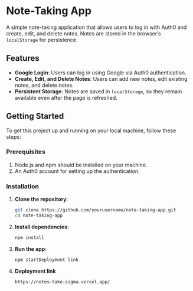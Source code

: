 # Note-Taking App

A simple note-taking application that allows users to log in with Auth0 and create, edit, and delete notes. Notes are stored in the browser’s `localStorage` for persistence.

## Features

- **Google Login**: Users can log in using Google via Auth0 authentication.
- **Create, Edit, and Delete Notes**: Users can add new notes, edit existing notes, and delete notes.
- **Persistent Storage**: Notes are saved in `localStorage`, so they remain available even after the page is refreshed.

## Getting Started

To get this project up and running on your local machine, follow these steps:

### Prerequisites

1. Node.js and npm should be installed on your machine.
2. An Auth0 account for setting up the authentication.

### Installation

1. **Clone the repository**:

   ```bash
   git clone https://github.com/yourusername/note-taking-app.git
   cd note-taking-app
2. **Install dependencies**:

   ```bash
   npm install

4. **Run the app**:
   ```bash
   npm startDeployment link

5. **Deployment link**
   ```bash
   https://notes-take-sigma.vercel.app/
